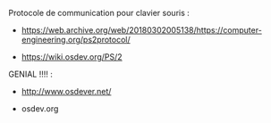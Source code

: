 Protocole de communication pour clavier souris :

- https://web.archive.org/web/20180302005138/https://computer-engineering.org/ps2protocol/

- https://wiki.osdev.org/PS/2


GENIAL !!!! : 

- http://www.osdever.net/

- osdev.org